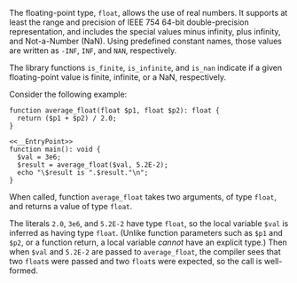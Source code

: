 The floating-point type, `float`, allows the use of real numbers. It supports at least the range and precision of IEEE 754 64-bit double-precision
representation, and includes the special values minus infinity, plus infinity, and Not-a-Number (NaN).  Using predefined constant names, those
values are written as `-INF`, `INF`, and `NAN`, respectively.

The library functions `is_finite`, `is_infinite`, and `is_nan` indicate if a given floating-point value is finite, infinite, or a NaN, respectively.

Consider the following example:

```average.hack
function average_float(float $p1, float $p2): float {
  return ($p1 + $p2) / 2.0;
}

<<__EntryPoint>>
function main(): void {
  $val = 3e6;
  $result = average_float($val, 5.2E-2);
  echo "\$result is ".$result."\n";
}
```

When called, function `average_float` takes two arguments, of type `float`, and returns a value of type `float`.

The literals `2.0`, `3e6`, and `5.2E-2` have type `float`, so the local variable `$val` is inferred as having type `float`. (Unlike function parameters
such as `$p1` and `$p2`, or a function return, a local variable *cannot* have an explicit type.) Then when `$val` and `5.2E-2` are passed to
`average_float`, the compiler sees that two `float`s were passed and two `float`s were expected, so the call is well-formed.

